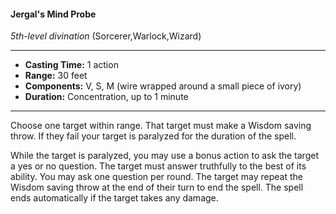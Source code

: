 #### Jergal's Mind Probe
*5th-level divination* (Sorcerer,Warlock,Wizard)
___
- **Casting Time:** 1 action
- **Range:** 30 feet
- **Components:** V, S, M (wire wrapped around a small piece of ivory)
- **Duration:** Concentration, up to 1 minute
---
Choose one target within range. That target must make a Wisdom saving throw. If they fail your target is paralyzed for the duration of the spell.

While the target is paralyzed, you may use a bonus action to ask the target a yes or no question. The target must answer truthfully to the best of its ability. You may ask one question per round. The target may repeat the Wisdom saving throw at the end of their turn to end the spell. The spell ends automatically if the target takes any damage.
